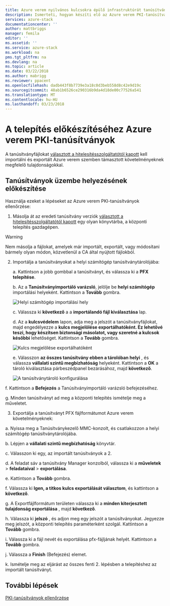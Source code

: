 ```yaml
---
title: Azure verem nyilvános kulcsokra épülő infrastruktúrát tanúsítványok integrált Azure verem rendszerek üzembe helyezésének előkészítése |} Microsoft Docs
description: Ismerteti, hogyan készíti elő az Azure verem PKI-tanúsítványok integrált Azure verem rendszerekhez.
services: azure-stack
documentationcenter: ''
author: mattbriggs
manager: femila
editor: ''
ms.assetid: ''
ms.service: azure-stack
ms.workload: na
pms.tgt_pltfrm: na
ms.devlang: na
ms.topic: article
ms.date: 03/22/2018
ms.author: mabrigg
ms.reviewer: ppacent
ms.openlocfilehash: dadb443f8b7739e3a18c0d3beb558d8c42e9d19c
ms.sourcegitcommit: 48ab1b6526ce290316b9da4d18de00c77526a541
ms.translationtype: MT
ms.contentlocale: hu-HU
ms.lasthandoff: 03/23/2018
---
```

# <a name="prepare-azure-stack-pki-certificates-for-deployment"></a>A telepítés előkészítéséhez Azure verem PKI-tanúsítványok
A tanúsítványfájlokat [választott a hitelesítésszolgáltatótól kapott](azure-stack-get-pki-certs.md) kell importálni és exportált Azure verem szemben támasztott követelményeknek megfelelő tulajdonságokkal.


## <a name="prepare-certificates-for-deployment"></a>Tanúsítványok üzembe helyezésének előkészítése
Használja ezeket a lépéseket az Azure verem PKI-tanúsítványok ellenőrzése: 

1.  Másolja át az eredeti tanúsítvány verziók [választott a hitelesítésszolgáltatótól kapott](azure-stack-get-pki-certs.md) egy olyan könyvtárba, a központi telepítés gazdagépen. 
  > [!WARNING]
  > Nem másolja a fájlokat, amelyek már importált, exportált, vagy módosítani bármely olyan módon, közvetlenül a CA által nyújtott fájlokból.

2.  Importálja a tanúsítványokat a helyi számítógép tanúsítványtárolójába:

    a.  Kattintson a jobb gombbal a tanúsítványt, és válassza ki a **PFX telepítése**.

    b.  Az a **Tanúsítványimportáló varázsló**, jelölje be **helyi számítógép** importálási helyeként. Kattintson a **Tovább** gombra.

    ![Helyi számítógép importálási hely](.\media\prepare-pki-certs\1.png)

    c.  Válassza ki **következő** a a **importálandó fájl kiválasztása** lap.

    d.  Az a **kulcsvédelem** lapon, adja meg a jelszót a tanúsítványfájlokat, majd engedélyezze a **kulcs megjelölése exportálhatóként. Ez lehetővé teszi, hogy készítsen biztonsági másolatot, vagy szeretné a kulcsok későbbi** lehetőséget. Kattintson a **Tovább** gombra.

    ![Kulcs megjelölése exportálhatóként](.\media\prepare-pki-certs\2.png)

    e.  Válasszon **az összes tanúsítvány ebben a tárolóban helyi** , és válassza **vállalati szintű megbízhatóság** helyeként. Kattintson a **OK** a tároló kiválasztása párbeszédpanel bezárásához, majd **következő**.

    ![A tanúsítványtároló konfigurálása](.\media\prepare-pki-certs\3.png)

  f.    Kattintson a **Befejezés** a Tanúsítványimportáló varázsló befejezéséhez.

  g.    Minden tanúsítványt ad meg a központi telepítés ismételje meg a műveletet.

3. Exportálja a tanúsítványt PFX fájlformátumot Azure verem követelményeknek:

  a.    Nyissa meg a Tanúsítványkezelő MMC-konzolt, és csatlakozzon a helyi számítógép tanúsítványtárolójába.

  b.    Lépjen a **vállalati szintű megbízhatóság** könyvtár.

  c.    Válasszon ki egy, az importált tanúsítványok a 2.

  d.    A feladat sáv a tanúsítvány Manager konzolból, válassza ki a **műveletek** > **feladataival** > **exportálása**.

  e.    Kattintson a **Tovább** gombra.

  f.    Válassza ki **Igen, a titkos kulcs exportálását választom**, és kattintson a **következő**.

  g.    A Exportfájlformátum területen válassza ki a **minden kiterjesztett tulajdonság exportálása** , majd **következő**.

  h.    Válassza ki **jelszó** , és adjon meg egy jelszót a tanúsítványokat. Jegyezze meg jelszót, a központi telepítés paraméterként szolgál. Kattintson a **Tovább** gombra.

  i.    Válassza ki a fájl nevét és exportálása pfx-fájljának helyét. Kattintson a **Tovább** gombra.

  j.    Válassza a **Finish** (Befejezés) elemet.

  k.    Ismételje meg az eljárást az összes fenti 2. lépésben a telepítéshez az importált tanúsítványt.

## <a name="next-steps"></a>További lépések
[PKI-tanúsítványok ellenőrzése](validate-pki-certs.md)